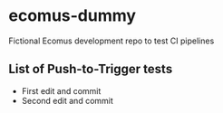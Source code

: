 # ecomus-dummy
Fictional Ecomus development repo to test CI pipelines

## List of Push-to-Trigger tests

- First edit and commit
- Second edit and commit

